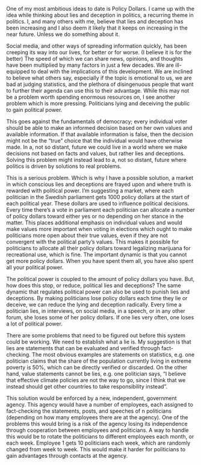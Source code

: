 One of my most ambitious ideas to date is Policy Dollars. I came up with the idea while thinking about lies and deception in politics, a recurring theme in politics. I, and many others with me, believe that lies and deception has been increasing and I also deem it likely that it keeps on increasing in the near future. Unless we do something about it.

Social media, and other ways of spreading information quickly, has been creeping its way into our lives, for better or for worse. (I believe it is for the better) The speed of which we can share news, opinions, and thoughts have been multiplied by many factors in just a few decades. We are ill-equipped to deal with the implications of this development. We are inclined to believe what others say, especially if the topic is emotional to us, we are bad at judging statistics, and the plethora of disingenuous people that want to further their agenda can use this to their advantage. While this may not be a problem worth spending enormous resources on, I see another problem which is more pressing. Politicians lying and deceiving the public to gain political power.

This goes against the fundamentals of democracy; every individual voter should be able to make an informed decision based on her own values and available information. If that available information is false, then the decision might not be the “true” choice that the individual would have otherwise made. In a, not so distant, future we could live in a world where we make decisions not based on facts and values, but rather lies and deceptions. Solving this problem might instead lead to a, not so distant, future where politics is driven by solutions to real problems.

This is a serious problem. Which is why I have a possible solution, a market in which conscious lies and deceptions are frayed upon and where truth is rewarded with political power. I’m suggesting a market, where each politician in the Swedish parliament gets 1000 policy dollars at the start of each political year. These dollars are used to influence political decisions. Every time there’s a vote in parliament each politician can allocate a number of policy dollars toward either yes or no depending on her stance in the matter. This places additional emphasis on individual values and would make values more important when voting in elections which ought to make politicians more open about their true values, even if they are not convergent with the political party’s values. This makes it possible for politicians to allocate all their policy dollars toward legalizing marijuana for recreational use, which is fine. The important dynamic is that you cannot get more policy dollars. When you have spent them all, you have also spent all your political power.

The political power is coupled to the amount of policy dollars you have. But, how does this stop, or reduce, political lies and deceptions? The same dynamic that regulates political power can also be used to punish lies and deceptions. By making politicians lose policy dollars each time they lie or deceive, we can reduce the lying and deception radically. Every time a politician lies, in interviews, on social media, in a speech, or in any other forum, she loses some of her policy dollars. If one lies very often, one loses a lot of political power.

There are some problems that need to be figured out before this system could be working. We need to establish what a lie is. My suggestion is that lies are statements that can be evaluated and verified through fact-checking. The most obvious examples are statements on statistics, e.g. one politician claims that the share of the population currently living in extreme poverty is 50\%, which can be directly verified or discarded. On the other hand, value statements cannot be lies, e.g. one politician says, “I believe that effective climate policies are not the way to go, since I think that we instead should get other countries to take responsibility instead”.

This solution would be enforced by a new, independent, government agency. This agency would have a number of employees, each assigned to fact-checking the statements, posts, and speeches of n politicians (depending on how many employees there are at the agency). One of the problems this would bring is a risk of the agency losing its independence through cooperation between employees and politicians. A way to handle this would be to rotate the politicians to different employees each month, or each week. Employee 1 gets 10 politicians each week, which are randomly changed from week to week. This would make it harder for politicians to gain advantages through contacts at the agency.